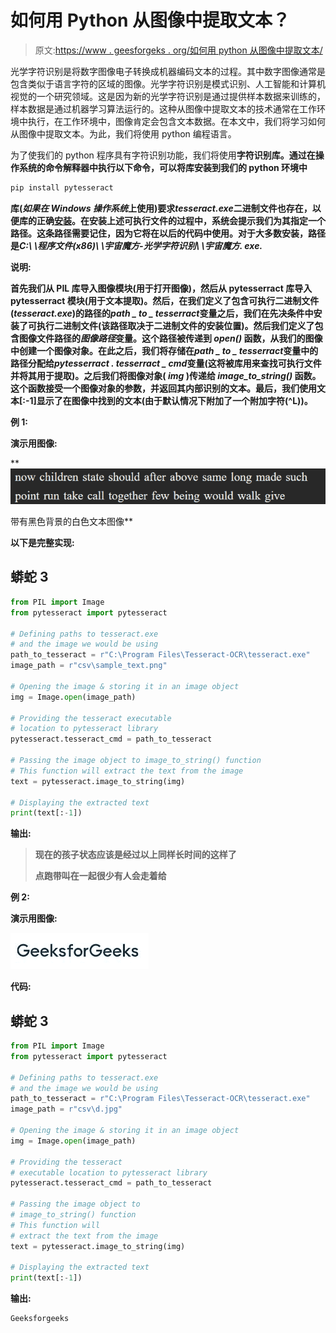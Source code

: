 # 如何用 Python 从图像中提取文本？

> 原文:[https://www . geesforgeks . org/如何用 python 从图像中提取文本/](https://www.geeksforgeeks.org/how-to-extract-text-from-images-with-python/)

光学字符识别是将数字图像电子转换成机器编码文本的过程。其中数字图像通常是包含类似于语言字符的区域的图像。光学字符识别是模式识别、人工智能和计算机视觉的一个研究领域。这是因为新的光学字符识别是通过提供样本数据来训练的，样本数据是通过机器学习算法运行的。这种从图像中提取文本的技术通常在工作环境中执行，在工作环境中，图像肯定会包含文本数据。在本文中，我们将学习如何从图像中提取文本。为此，我们将使用 python 编程语言。

为了使我们的 python 程序具有字符识别功能，我们将使用**字符识别库。通过在操作系统的命令解释器中执行以下命令，可以将库安装到我们的 python 环境中**

```py
pip install pytesseract
```

**库(*如果在 Windows 操作系统*上使用)要求*tesseract.exe*二进制文件也存在，以便库的正确[安装](https://github.com/UB-Mannheim/tesseract/wiki)。在安装上述可执行文件的过程中，系统会提示我们为其指定一个路径。这条路径需要记住，因为它将在以后的代码中使用。对于大多数安装，路径是*C:\ \程序文件(x86)\ \宇宙魔方-光学字符识别\ \宇宙魔方. exe.***

****说明:****

**首先我们从 PIL 库导入图像模块(用于打开图像)，然后从 pytesserract 库导入 pytesserract 模块(用于文本提取)。然后，在我们定义了包含可执行二进制文件(*tesseract.exe*)的路径的*path _ to _ tesserract*变量之后，我们在先决条件中安装了可执行二进制文件(该路径取决于二进制文件的安装位置)。然后我们定义了包含图像文件路径的*图像路径*变量。这个路径被传递到 *open()* 函数，从我们的图像中创建一个图像对象。在此之后，我们将存储在*path _ to _ tesserract*变量中的路径分配给*pytesserract . tesserract _ cmd*变量(这将被库用来查找可执行文件并将其用于提取)。之后我们将图像对象( *img* )传递给 *image_to_string()* 函数。这个函数接受一个图像对象的参数，并返回其内部识别的文本。最后，我们使用文本[:-1]显示了在图像中找到的文本(由于默认情况下附加了一个附加字符(^L))。**

****例 1:****

****演示用图像:****

**![](img/6a7242de88c5bd13089b4d05d6d959cc.png)

带有黑色背景的白色文本图像** 

****以下是完整实现:****

## **蟒蛇 3**

```py
from PIL import Image
from pytesseract import pytesseract

# Defining paths to tesseract.exe
# and the image we would be using
path_to_tesseract = r"C:\Program Files\Tesseract-OCR\tesseract.exe"
image_path = r"csv\sample_text.png"

# Opening the image & storing it in an image object
img = Image.open(image_path)

# Providing the tesseract executable
# location to pytesseract library
pytesseract.tesseract_cmd = path_to_tesseract

# Passing the image object to image_to_string() function
# This function will extract the text from the image
text = pytesseract.image_to_string(img)

# Displaying the extracted text
print(text[:-1])
```

****输出:****

> **现在的孩子状态应该是经过以上同样长时间的这样了**
> 
> **点跑带叫在一起很少有人会走着给**

****例 2:****

****演示用图像:****

**![](img/e50e3a217a5ab69fd34734e5a715d2be.png)**

****代码:****

## **蟒蛇 3**

```py
from PIL import Image
from pytesseract import pytesseract

# Defining paths to tesseract.exe 
# and the image we would be using
path_to_tesseract = r"C:\Program Files\Tesseract-OCR\tesseract.exe"
image_path = r"csv\d.jpg"

# Opening the image & storing it in an image object
img = Image.open(image_path)

# Providing the tesseract 
# executable location to pytesseract library
pytesseract.tesseract_cmd = path_to_tesseract

# Passing the image object to 
# image_to_string() function
# This function will
# extract the text from the image
text = pytesseract.image_to_string(img)

# Displaying the extracted text
print(text[:-1])
```

****输出:****

```py
Geeksforgeeks
```